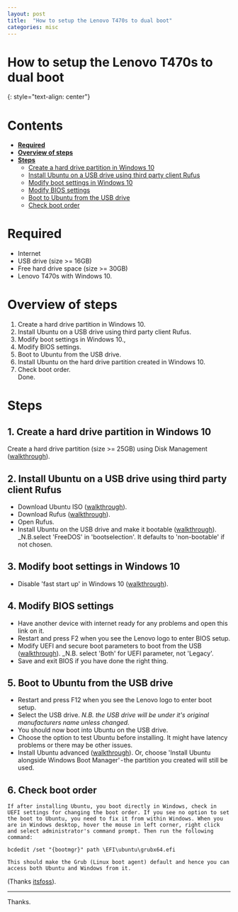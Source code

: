 ```yaml
---
layout: post
title:  "How to setup the Lenovo T470s to dual boot"
categories: misc
---
```


# How to setup the Lenovo T470s to dual boot
{: style="text-align: center"}


# Contents

- [**Required**](#required)<br>
- [**Overview of steps**](#oveview-of-steps)<br>
- [**Steps**](#steps)<br>
    - [Create a hard drive partition in Windows 10](#create-a-hard-drive-partition-in-windows-10)<br>
    - [Install Ubuntu on a USB drive using third party client Rufus](#install-ubuntu-on-a-USB-drive-using-third-party-client-rufus)<br>
    - [Modify boot settings in Windows 10](#modify-boot-settings-in-windows-10)<br>
    - [Modify BIOS settings](#modify-BIOS-settings)<br>
    - [Boot to Ubuntu from the USB drive](#boot-to-Ubuntu-from-the-USB-drive)<br>
    - [Check boot order](#check-boot-order)

# Required
* Internet
* USB drive (size >= 16GB)
* Free hard drive space (size >= 30GB)
* Lenovo T470s with Windows 10.

# Overview of steps
1. Create a hard drive partition in Windows 10.<br>
2. Install Ubuntu on a USB drive using third party client Rufus.<br>
3. Modify boot settings in Windows 10.,<br>
4. Modify BIOS settings.<br>
5. Boot to Ubuntu from the USB drive.<br>
6. Install Ubuntu on the hard drive partition created in Windows 10.<br>
7. Check boot order.<br>
Done.

# Steps

## 1. Create a hard drive partition in Windows 10
Create a hard drive partition (size >= 25GB) using Disk Management ([walkthrough](https://www.youtube.com/watch?v=u5QyjHIYwTQ&feature=youtu.be&t=113)).

## 2. Install Ubuntu on a USB drive using third party client Rufus
* Download Ubuntu ISO ([walkthrough](https://ubuntu.com/download/desktop)).<br>
* Download Rufus ([walkthrough](https://rufus.ie/)).<br>
* Open Rufus.<br>
* Install Ubuntu on the USB drive and make it bootable ([walkthrough](https://ubuntu.com/tutorials/create-a-usb-stick-on-windows#3-usb-selection)). _N.B.select 'FreeDOS' in 'bootselection'. It defaults to 'non-bootable' if not chosen.

## 3. Modify boot settings in Windows 10
* Disable 'fast start up' in Windows 10 ([walkthrough](https://www.download3k.com/articles/How-to-Enable-or-Disable-Fast-Startup-in-Windows-10-01399)).

## 4. Modify BIOS settings
* Have another device with internet ready for any problems and open this link on it.<br>
* Restart and press F2 when you see the Lenovo logo to enter BIOS setup.<br>
* Modify UEFI and secure boot parameters to boot from the USB ([walkthrough](https://tothepoles.co.uk/2017/11/16/lenovo-t470p-ubuntu-16-04-install-notes/)). _N.B. select 'Both' for UEFI parameter, not 'Legacy'.<br>
* Save and exit BIOS if you have done the right thing.

## 5. Boot to Ubuntu from the USB drive
* Restart and press F12 when you see the Lenovo logo to enter boot setup.<br>
* Select the USB drive. _N.B. the USB drive will be under it's original manufacturers name unless changed._<br>
* You should now boot into Ubuntu on the USB drive.<br>
* Choose the option to test Ubuntu before installing. It might have latency problems or there may be other issues.<br>
* Install Ubuntu advanced ([walkthrough](https://itsfoss.com/install-ubuntu-1404-dual-boot-mode-windows-8-81-uefi)). Or, choose 'Install Ubuntu alongside Windows Boot Manager' - the partition you created will still be used.<br>

## 6. Check boot order
```
If after installing Ubuntu, you boot directly in Windows, check in UEFI settings for changing the boot order. If you see no option to set the boot to Ubuntu, you need to fix it from within Windows. When you are in Windows desktop, hover the mouse in left corner, right click and select administrator's command prompt. Then run the following command:

bcdedit /set "{bootmgr}" path \EFI\ubuntu\grubx64.efi

This should make the Grub (Linux boot agent) default and hence you can access both Ubuntu and Windows from it.
```

(Thanks [itsfoss](https://itsfoss.com/install-ubuntu-1404-dual-boot-mode-windows-8-81-uefi/)).

---
Thanks.
